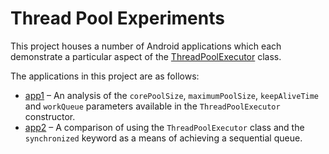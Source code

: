 # Thread Pool Experiments

This project houses a number of Android applications which each demonstrate a particular aspect of the [ThreadPoolExecutor](https://developer.android.com/reference/java/util/concurrent/ThreadPoolExecutor) class.

The applications in this project are as follows:

* [app1](app1) – An analysis of the `corePoolSize`, `maximumPoolSize`, `keepAliveTime` and `workQueue` parameters available in the `ThreadPoolExecutor` constructor.
* [app2](app2) – A comparison of using the `ThreadPoolExecutor` class and the `synchronized` keyword as a means of achieving a sequential queue.
